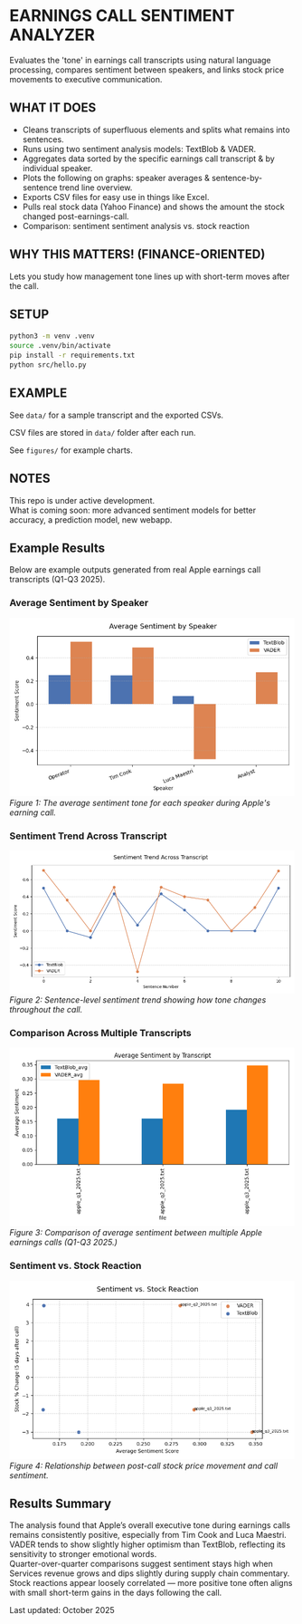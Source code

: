 # EARNINGS CALL SENTIMENT ANALYZER

Evaluates the 'tone' in earnings call transcripts using natural language processing, compares sentiment between speakers, and links stock price movements to executive communication.

## WHAT IT DOES

- Cleans transcripts of superfluous elements and splits what remains into sentences. 
- Runs using two sentiment analysis models: TextBlob & VADER.
- Aggregates data sorted by the specific earnings call transcript & by individual speaker.
- Plots the following on graphs: speaker averages & sentence-by-sentence trend line overview.
- Exports CSV files for easy use in things like Excel.
- Pulls real stock data (Yahoo Finance) and shows the amount the stock changed post-earnings-call.
- Comparison: sentiment sentiment analysis vs. stock reaction

## WHY THIS MATTERS! (FINANCE-ORIENTED)

Lets you study how management tone lines up with short-term moves after the call.

## SETUP

```bash
python3 -m venv .venv
source .venv/bin/activate
pip install -r requirements.txt
python src/hello.py
```

## EXAMPLE

See `data/` for a sample transcript and the exported CSVs. 

CSV files are stored in `data/` folder after each run.

See `figures/` for example charts.

## NOTES

This repo is under active development.  
What is coming soon: more advanced sentiment models for better accuracy, a prediction model, new webapp.

## Example Results 

Below are example outputs generated from real Apple earnings call transcripts (Q1-Q3 2025).

### Average Sentiment by Speaker
![Speaker Sentiment Chart](figures/speaker_avg.png)
*Figure 1: The average sentiment tone for each speaker during Apple's earning call.*

### Sentiment Trend Across Transcript
![Sentiment Trend](figures/sentiment_trend.png)
*Figure 2: Sentence-level sentiment trend showing how tone changes throughout the call.*

### Comparison Across Multiple Transcripts
![Multiple Transcript Comparison](figures/multi_transcript_comparison.png)
*Figure 3: Comparison of average sentiment between multiple Apple earnings calls (Q1-Q3 2025.)*

### Sentiment vs. Stock Reaction
![Sentiment vs Stock Reaction](figures/sentiment_vs_stock.png)
*Figure 4: Relationship between post-call stock price movement and call sentiment.*

## Results Summary

The analysis found that Apple’s overall executive tone during earnings calls remains consistently positive, especially from Tim Cook and Luca Maestri.  
VADER tends to show slightly higher optimism than TextBlob, reflecting its sensitivity to stronger emotional words.  
Quarter-over-quarter comparisons suggest sentiment stays high when Services revenue grows and dips slightly during supply chain commentary.  
Stock reactions appear loosely correlated — more positive tone often aligns with small short-term gains in the days following the call.


Last updated: October 2025 